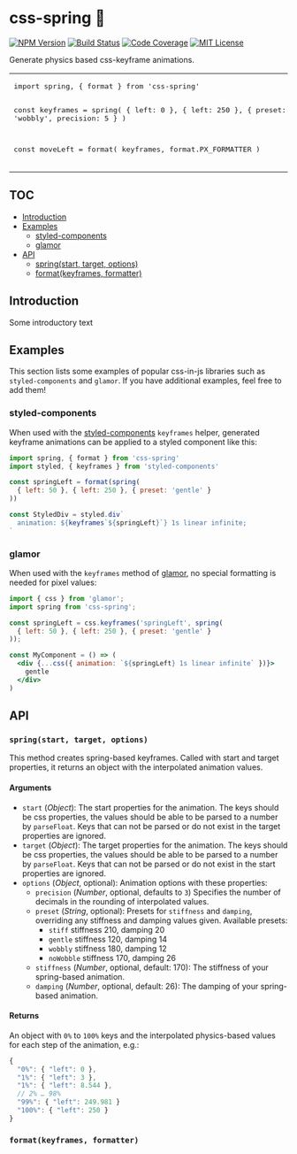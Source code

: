 # css-spring 🚀

[![NPM Version](https://img.shields.io/npm/v/css-spring.svg?style=flat&label=NPM%20Version)](http://npm.im/css-spring)
[![Build Status](https://img.shields.io/travis/codepunkt/css-spring.svg?style=flat&label=Build%20Status)](https://travis-ci.org/codepunkt/css-spring)
[![Code Coverage](https://img.shields.io/coveralls/codepunkt/css-spring.svg?style=flat&label=Code%20Coverage)](https://coveralls.io/github/codepunkt/css-spring?branch=master)
[![MIT License](https://img.shields.io/npm/l/css-spring.svg?style=flat&label=License)](http://opensource.org/licenses/MIT)

Generate physics based css-keyframe animations.

<table>
<tr>
<td>
   <pre lang="javascript">
import spring, { format } from 'css-spring'

const keyframes = spring(
  { left: 0 },
  { left: 250 },
  { preset: 'wobbly', precision: 5 }
)

const moveLeft = format(
  keyframes,
  format.PX_FORMATTER
)
   </pre>
</td>
<td>
  <img src="https://raw.githubusercontent.com/codepunkt/css-spring/master/example.gif" alt="css-spring example"/>
</td>
</tr>
</table>

## TOC

  - [Introduction](#introduction)
  - [Examples](#examples)
    - [styled-components](#styled-components)
    - [glamor](#glamor)
  - [API](#api)
    - [spring(start, target, options)](#springstart-target-options)
    - [format(keyframes, formatter)](#formatkeyframes-formatter)

## Introduction

Some introductory text

## Examples

This section lists some examples of popular css-in-js libraries such as `styled-components` and `glamor`. If you have additional examples, feel free to add them!

### styled-components

When used with the [styled-components](https://github.com/styled-components/styled-components) `keyframes` helper, generated keyframe animations can be applied to a styled component like this:

```javascript
import spring, { format } from 'css-spring'
import styled, { keyframes } from 'styled-components'

const springLeft = format(spring(
  { left: 50 }, { left: 250 }, { preset: 'gentle' }
))

const StyledDiv = styled.div`
  animation: ${keyframes`${springLeft}`} 1s linear infinite;
`
```

### glamor

When used with the `keyframes` method of [glamor](https://github.com/threepointone/glamor), no special formatting is needed for pixel values:

```jsx
import { css } from 'glamor';
import spring from 'css-spring';

const springLeft = css.keyframes('springLeft', spring(
  { left: 50 }, { left: 250 }, { preset: 'gentle' }
));

const MyComponent = () => (
  <div {...css({ animation: `${springLeft} 1s linear infinite` })}>
    gentle
  </div>
)
```

## API
### `spring(start, target, options)`

This method creates spring-based keyframes. Called with start and target properties, it returns an object with the interpolated animation values.

#### Arguments
  
  - `start` (_Object_): The start properties for the animation. The keys should be css properties, the values should be able to be parsed to a number by `parseFloat`. Keys that can not be parsed or do not exist in the target properties are ignored.
  - `target` (_Object_): The target properties for the animation. The keys should be css properties, the values should be able to be parsed to a number by `parseFloat`. Keys that can not be parsed or do not exist in the start properties are ignored.
  - `options` (_Object_, optional): Animation options with these properties:
    - `precision` (_Number_, optional, defaults to `3`) Specifies the number of decimals in the rounding of interpolated values.
    - `preset` (_String_, optional): Presets for `stiffness` and `damping`, overriding any stiffness and damping values given. Available presets:
      - `stiff` stiffness 210, damping 20
      - `gentle` stiffness 120, damping 14
      - `wobbly` stiffness 180, damping 12
      - `noWobble` stiffness 170, damping 26
    - `stiffness` (_Number_, optional, default: 170): The stiffness of your spring-based animation.
    - `damping` (_Number_, optional, default: 26): The damping of your spring-based animation.

#### Returns

An object with `0%` to `100%` keys and the interpolated physics-based values for each step of the animation, e.g.:

```javascript
{
  "0%": { "left": 0 },
  "1%": { "left": 3 },
  "1%": { "left": 8.544 },
  // 2% … 98%
  "99%": { "left": 249.981 }
  "100%": { "left": 250 }
}
```

### `format(keyframes, formatter)`

